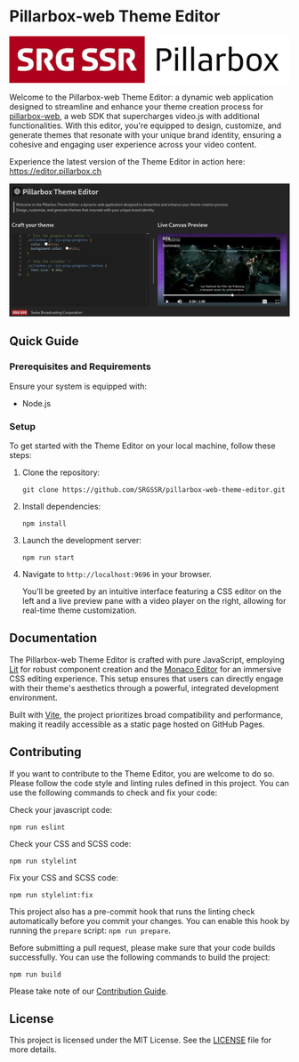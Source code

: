 # Pillarbox-web Theme Editor

[![Pillarbox logo](README-images/logo.jpg)](https://github.com/SRGSSR/pillarbox-web)

Welcome to the Pillarbox-web Theme Editor: a dynamic web application designed to streamline and
enhance your theme creation process for [pillarbox-web][pillarbox-web], a web SDK that supercharges
video.js with additional functionalities. With this editor, you're equipped to design, customize,
and generate themes that resonate with your unique brand identity, ensuring a cohesive and engaging
user experience across your video content.

Experience the latest version of the Theme Editor in action here: https://editor.pillarbox.ch

![Pillarbox-theme-editor](README-images/screenshot-theme-editor.png)

## Quick Guide

### Prerequisites and Requirements

Ensure your system is equipped with:

- Node.js

### Setup

To get started with the Theme Editor on your local machine, follow these steps:

1. Clone the repository:

    ```shell
    git clone https://github.com/SRGSSR/pillarbox-web-theme-editor.git
    ```

2. Install dependencies:

    ```shell
    npm install
    ```

3. Launch the development server:

    ```shell
    npm run start
    ```

4. Navigate to `http://localhost:9696` in your browser.

   You'll be greeted by an intuitive interface featuring a CSS editor on the left and a live preview
   pane with a video player on the right, allowing for real-time theme customization.

## Documentation

The Pillarbox-web Theme Editor is crafted with pure JavaScript, employing [Lit][lit] for robust
component creation and the [Monaco Editor][monaco-editor] for an immersive CSS editing experience.
This setup ensures that users can directly engage with their theme's aesthetics through a powerful,
integrated development environment.

Built with [Vite][vite], the project prioritizes broad compatibility and performance, making it
readily accessible as a static page hosted on GitHub Pages.

## Contributing

If you want to contribute to the Theme Editor, you are welcome to do so. Please follow the code
style and linting rules defined in this project. You can use the following commands to check and fix
your code:

Check your javascript code:

```shell
npm run eslint
```

Check your CSS and SCSS code:

```shell
npm run stylelint
```

Fix your CSS and SCSS code:

```shell
npm run stylelint:fix
```

This project also has a pre-commit hook that runs the linting check automatically before you commit
your changes. You can enable this hook by running the `prepare` script: `npm run prepare`.

Before submitting a pull request, please make sure that your code builds successfully. You can use
the following commands to build the project:

```shell
npm run build
```

Please take note of our [Contribution Guide](CONTRIBUTING.md).

## License

This project is licensed under the MIT License. See the [LICENSE](../LICENSE) file for more details.

[pillarbox-web]: https://github.com/SRGSSR/pillarbox-web

[git-auth-token]: https://docs.github.com/en/packages/working-with-a-github-packages-registry/working-with-the-npm-registry#authenticating-with-a-personal-access-token

[lit]:https://lit.dev/

[monaco-editor]: https://github.com/microsoft/monaco-editor

[vite]: https://vitejs.dev/

